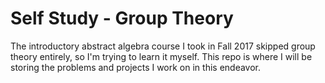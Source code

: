 # Self Study - Group Theory

The introductory abstract algebra course I took in Fall 2017 skipped group theory entirely, so I'm trying to learn it myself.
This repo is where I will be storing the problems and projects I work on in this endeavor.
